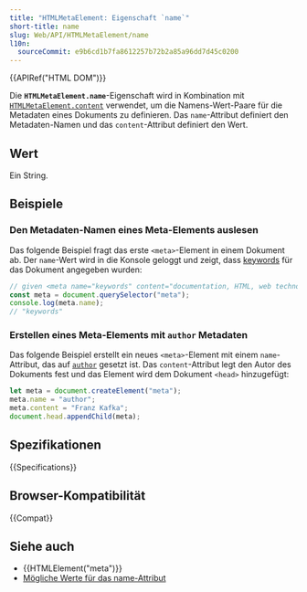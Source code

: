 ```yaml
---
title: "HTMLMetaElement: Eigenschaft `name`"
short-title: name
slug: Web/API/HTMLMetaElement/name
l10n:
  sourceCommit: e9b6cd1b7fa8612257b72b2a85a96dd7d45c0200
---
```


{{APIRef("HTML DOM")}}

Die **`HTMLMetaElement.name`**-Eigenschaft wird in Kombination mit [`HTMLMetaElement.content`](/de/docs/Web/API/HTMLMetaElement/content) verwendet, um die Namens-Wert-Paare für die Metadaten eines Dokuments zu definieren. Das `name`-Attribut definiert den Metadaten-Namen und das `content`-Attribut definiert den Wert.

## Wert

Ein String.

## Beispiele

### Den Metadaten-Namen eines Meta-Elements auslesen

Das folgende Beispiel fragt das erste `<meta>`-Element in einem Dokument ab. Der `name`-Wert wird in die Konsole geloggt und zeigt, dass [keywords](/de/docs/Web/HTML/Reference/Elements/meta/name#standard_metadata_names_defined_in_the_html_specification) für das Dokument angegeben wurden:

```js
// given <meta name="keywords" content="documentation, HTML, web technologies">
const meta = document.querySelector("meta");
console.log(meta.name);
// "keywords"
```

### Erstellen eines Meta-Elements mit `author` Metadaten

Das folgende Beispiel erstellt ein neues `<meta>`-Element mit einem `name`-Attribut, das auf [`author`](/de/docs/Web/HTML/Reference/Elements/meta/name#standard_metadata_names_defined_in_the_html_specification) gesetzt ist. Das `content`-Attribut legt den Autor des Dokuments fest und das Element wird dem Dokument `<head>` hinzugefügt:

```js
let meta = document.createElement("meta");
meta.name = "author";
meta.content = "Franz Kafka";
document.head.appendChild(meta);
```

## Spezifikationen

{{Specifications}}

## Browser-Kompatibilität

{{Compat}}

## Siehe auch

- {{HTMLElement("meta")}}
- [Mögliche Werte für das name-Attribut](/de/docs/Web/HTML/Reference/Elements/meta/name#standard_metadata_names_defined_in_the_html_specification)
